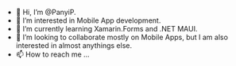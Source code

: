 - 👋 Hi, I’m @PanyiP.
- 👀 I’m interested in Mobile App development.
- 🌱 I’m currently learning Xamarin.Forms and .NET MAUI.
- 💞️ I’m looking to collaborate mostly on Mobile Apps, but I am also interested in almost anythings else.
- 📫 How to reach me ...

<!---
PanyiP/PanyiP is a ✨ special ✨ repository because its `README.md` (this file) appears on your GitHub profile.
You can click the Preview link to take a look at your changes.
--->
